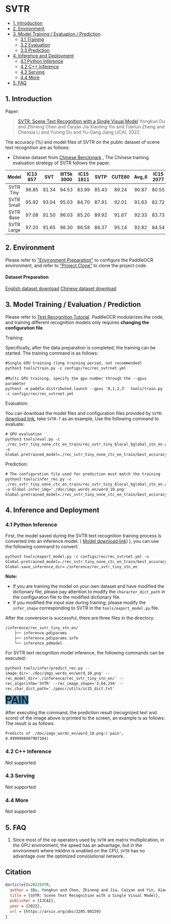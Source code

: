 # SVTR

- [1. Introduction](#1)
- [2. Environment](#2)
- [3. Model Training / Evaluation / Prediction](#3)
    - [3.1 Training](#3-1)
    - [3.2 Evaluation](#3-2)
    - [3.3 Prediction](#3-3)
- [4. Inference and Deployment](#4)
    - [4.1 Python Inference](#4-1)
    - [4.2 C++ Inference](#4-2)
    - [4.3 Serving](#4-3)
    - [4.4 More](#4-4)
- [5. FAQ](#5)

<a name="1"></a>
## 1. Introduction

Paper:
> [SVTR: Scene Text Recognition with a Single Visual Model](https://arxiv.org/abs/2205.00159)
> Yongkun Du and Zhineng Chen and Caiyan Jia Xiaoting Yin and Tianlun Zheng and Chenxia Li and Yuning Du and Yu-Gang Jiang
> IJCAI, 2022

<a name="model"></a>
The accuracy (%) and model files of SVTR on the public dataset of scene text recognition are as follows:
* Chinese dataset from [Chinese Benckmark](https://arxiv.org/abs/2112.15093) , The Chinese training evaluation strategy of SVTR follows the paper.

|   Model    |IC13<br/>857 |  SVT  |IIIT5k<br/>3000 |IC15<br/>1811| SVTP  |CUTE80 | Avg_6 |IC15<br/>2077 |IC13<br/>1015 |IC03<br/>867|IC03<br/>860|Avg_10 | Chinese<br/>scene_test|                                                                                            Download link                                                                                            |
|:----------:|:------:|:-----:|:---------:|:------:|:-----:|:-----:|:-----:|:-------:|:-------:|:-----:|:-----:|:---------------------------------------------:|:-----:|:---------------------------------------------------------------------------------------------------------------------------------------------------------------------------------------------------:|
| SVTR Tiny  | 96.85  | 91.34 |   94.53   | 83.99  | 85.43 | 89.24 | 90.87 |  80.55  |  95.37  | 95.27 | 95.70 | 90.13 | 67.90 | [English](https://paddleocr.bj.bcebos.com/PP-OCRv3/chinese/rec_svtr_tiny_none_ctc_en_train.tar)  / [Chinese](https://paddleocr.bj.bcebos.com/PP-OCRv3/chinese/rec_svtr_tiny_none_ctc_ch_train.tar)  |
| SVTR Small | 95.92  | 93.04 |   95.03   | 84.70  | 87.91 | 92.01 | 91.63 |  82.72  |  94.88  | 96.08 | 96.28 | 91.02 | 69.00 | [English](https://paddleocr.bj.bcebos.com/PP-OCRv3/chinese/rec_svtr_small_none_ctc_en_train.tar) / [Chinese](https://paddleocr.bj.bcebos.com/PP-OCRv3/chinese/rec_svtr_small_none_ctc_ch_train.tar) |
| SVTR Base  | 97.08  | 91.50 |   96.03   | 85.20  | 89.92 | 91.67 | 92.33 |  83.73  |  95.66  | 95.62 | 95.81 | 91.61 | 71.40 |                          [English](https://paddleocr.bj.bcebos.com/PP-OCRv3/chinese/rec_svtr_base_none_ctc_en_train.tar)  /                                              -                          |
| SVTR Large | 97.20  | 91.65 |   96.30   | 86.58  | 88.37 | 95.14 | 92.82 |  84.54  |  96.35  | 96.54 | 96.74 | 92.24 | 72.10 | [English](https://paddleocr.bj.bcebos.com/PP-OCRv3/chinese/rec_svtr_large_none_ctc_en_train.tar) / [Chinese](https://paddleocr.bj.bcebos.com/PP-OCRv3/chinese/rec_svtr_large_none_ctc_ch_train.tar) |

<a name="2"></a>
## 2. Environment
Please refer to ["Environment Preparation"](./environment.md) to configure the PaddleOCR environment, and refer to ["Project Clone"](./clone.md) to clone the project code.

#### Dataset Preparation

[English dataset download](https://github.com/clovaai/deep-text-recognition-benchmark#download-lmdb-dataset-for-traininig-and-evaluation-from-here)
[Chinese dataset download](https://github.com/fudanvi/benchmarking-chinese-text-recognition#download)

<a name="3"></a>
## 3. Model Training / Evaluation / Prediction

Please refer to [Text Recognition Tutorial](./recognition.md). PaddleOCR modularizes the code, and training different recognition models only requires **changing the configuration file**.

Training:

Specifically, after the data preparation is completed, the training can be started. The training command is as follows:

```
#Single GPU training (long training period, not recommended)
python3 tools/train.py -c configs/rec/rec_svtrnet.yml

#Multi GPU training, specify the gpu number through the --gpus parameter
python3 -m paddle.distributed.launch --gpus '0,1,2,3'  tools/train.py -c configs/rec/rec_svtrnet.yml
```

Evaluation:

You can download the model files and configuration files provided by `SVTR`: [download link](https://paddleocr.bj.bcebos.com/PP-OCRv3/chinese/rec_svtr_tiny_none_ctc_en_train.tar), take `SVTR-T` as an example, Use the following command to evaluate:

```
# GPU evaluation
python3 tools/eval.py -c ./rec_svtr_tiny_none_ctc_en_train/rec_svtr_tiny_6local_6global_stn_en.yml -o Global.pretrained_model=./rec_svtr_tiny_none_ctc_en_train/best_accuracy
```

Prediction:

```
# The configuration file used for prediction must match the training
python3 tools/infer_rec.py -c ./rec_svtr_tiny_none_ctc_en_train/rec_svtr_tiny_6local_6global_stn_en.yml -o Global.infer_img='./doc/imgs_words_en/word_10.png' Global.pretrained_model=./rec_svtr_tiny_none_ctc_en_train/best_accuracy
```

<a name="4"></a>
## 4. Inference and Deployment

<a name="4-1"></a>
### 4.1 Python Inference
First, the model saved during the SVTR text recognition training process is converted into an inference model. ( [Model download link](https://paddleocr.bj.bcebos.com/PP-OCRv3/chinese/rec_svtr_tiny_none_ctc_en_train.tar)) ), you can use the following command to convert:

```
python3 tools/export_model.py -c configs/rec/rec_svtrnet.yml -o Global.pretrained_model=./rec_svtr_tiny_none_ctc_en_train/best_accuracy  Global.save_inference_dir=./inference/rec_svtr_tiny_stn_en
```

**Note:**
- If you are training the model on your own dataset and have modified the dictionary file, please pay attention to modify the `character_dict_path` in the configuration file to the modified dictionary file.
- If you modified the input size during training, please modify the `infer_shape` corresponding to SVTR in the `tools/export_model.py` file.

After the conversion is successful, there are three files in the directory:
```
/inference/rec_svtr_tiny_stn_en/
    ├── inference.pdiparams
    ├── inference.pdiparams.info
    └── inference.pdmodel
```


For SVTR text recognition model inference, the following commands can be executed:

```
python3 tools/infer/predict_rec.py --image_dir='./doc/imgs_words_en/word_10.png' --rec_model_dir='./inference/rec_svtr_tiny_stn_en/' --rec_algorithm='SVTR' --rec_image_shape='3,64,256' --rec_char_dict_path='./ppocr/utils/ic15_dict.txt'
```

![](../imgs_words_en/word_10.png)

After executing the command, the prediction result (recognized text and score) of the image above is printed to the screen, an example is as follows:
The result is as follows:
```shell
Predicts of ./doc/imgs_words_en/word_10.png:('pain', 0.9999998807907104)
```

<a name="4-2"></a>
### 4.2 C++ Inference

Not supported

<a name="4-3"></a>
### 4.3 Serving

Not supported

<a name="4-4"></a>
### 4.4 More

Not supported

<a name="5"></a>
## 5. FAQ

1. Since most of the op operators used by `SVTR` are matrix multiplication, in the GPU environment, the speed has an advantage, but in the environment where mkldnn is enabled on the CPU, `SVTR` has no advantage over the optimized convolutional network.

## Citation

```bibtex
@article{Du2022SVTR,
  author = {Du, Yongkun and Chen, Zhineng and Jia, Caiyan and Yin, Xiaoting and Zheng, Tianlun and Li, Chenxia and Du, Yuning and Jiang, Yu-Gang},
  title = {SVTR: Scene Text Recognition with a Single Visual Model},
  publisher = {IJCAI},
  year = {2022},
  url = {https://arxiv.org/abs/2205.00159}
}
```
